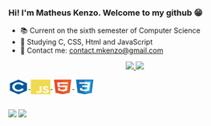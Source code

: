 ### Hi! I'm Matheus Kenzo. Welcome to my github 😁
- 📚 Current on the sixth semester of Computer Science
- 🌱 Studying C, CSS, Html and JavaScript
- 📩 Contact me: contact.mkenzo@gmail.com

<div align="center">
  <a href="https://github.com/mkenzo">
  <img height="170em" src="https://github-readme-stats.vercel.app/api?username=mkenzo&show_icons=true&theme=synthwave&include_all_commits=true&count_private=true"/>
  <img height="170em" src="https://github-readme-stats.vercel.app/api/top-langs/?username=mkenzo&layout=compact&langs_count=7&theme=synthwave"/>
</div>
  
  <div style="display: inline_block"><br>
  <img align="center" alt="Maphas-C" height="30" width="40" src="https://raw.githubusercontent.com/devicons/devicon/master/icons/c/c-plain.svg">
  <img align="center" alt="Maphas-Js" height="30" width="40" src="https://raw.githubusercontent.com/devicons/devicon/master/icons/javascript/javascript-plain.svg">
  <img align="center" alt="Maphas-HTML" height="30" width="40" src="https://raw.githubusercontent.com/devicons/devicon/master/icons/html5/html5-original.svg">
  <img align="center" alt="Maphas-CSS" height="30" width="40" src="https://raw.githubusercontent.com/devicons/devicon/master/icons/css3/css3-original.svg">
</div>
  
  ##
  
<div>
  <a href = "mailto:contact.mkenzo@gmail.com"><img src="https://img.shields.io/badge/Gmail-D14836?style=for-the-badge&logo=gmail&logoColor=white" target="_blank"></a>
  <a href = "https://www.linkedin.com/in/m-kenzo/" target="_blank"><img src="https://img.shields.io/badge/-LinkedIn-%230077B5?style=for-the-badge&logo=linkedin&logoColor=white"></a>
</div>
